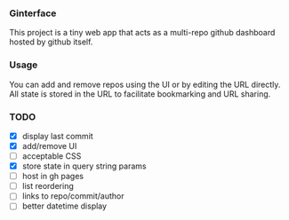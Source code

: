 ### Ginterface
This project is a tiny web app that acts as a multi-repo github dashboard hosted by github itself.


### Usage
You can add and remove repos using the UI or by editing the URL directly. All state is stored in the URL to facilitate bookmarking and URL sharing.


### TODO
- [X] display last commit
- [X] add/remove UI
- [ ] acceptable CSS
- [X] store state in query string params
- [ ] host in gh pages
- [ ] list reordering
- [ ] links to repo/commit/author
- [ ] better datetime display
